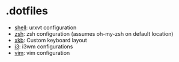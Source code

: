 # .dotfiles
- [shell](shell/): urxvt configuration
- [zsh](zsh/): zsh configuration (assumes oh-my-zsh on default location)
- [xkb](xkb/): Custom keyboard layout
- [i3](i3/): i3wm configurations
- [vim](vim/): vim configuration
